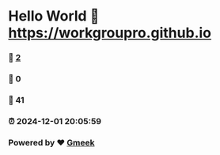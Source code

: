 # Hello World  :link: https://workgroupro.github.io 
### :page_facing_up: [2](https://workgroupro.github.io/tag.html) 
### :speech_balloon: 0 
### :hibiscus: 41 
### :alarm_clock: 2024-12-01 20:05:59 
### Powered by :heart: [Gmeek](https://github.com/Meekdai/Gmeek)
